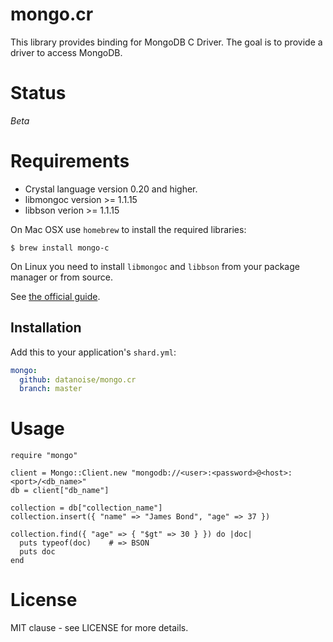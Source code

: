 # mongo.cr

This library provides binding for MongoDB C Driver. The goal is to provide a driver to access MongoDB.

# Status

*Beta*

# Requirements

- Crystal language version 0.20 and higher.
- libmongoc version >= 1.1.15
- libbson verion >= 1.1.15

On Mac OSX use `homebrew` to install the required libraries:

```
$ brew install mongo-c
```

On Linux you need to install `libmongoc` and `libbson` from your package manager or from source.

See [the official guide](http://mongoc.org/libmongoc/current/installing.html).

## Installation

Add this to your application's `shard.yml`:

```yaml
mongo:
  github: datanoise/mongo.cr
  branch: master
```

# Usage

```crystal
require "mongo"

client = Mongo::Client.new "mongodb://<user>:<password>@<host>:<port>/<db_name>"
db = client["db_name"]

collection = db["collection_name"]
collection.insert({ "name" => "James Bond", "age" => 37 })

collection.find({ "age" => { "$gt" => 30 } }) do |doc|
  puts typeof(doc)    # => BSON
  puts doc
end
```

# License

MIT clause - see LICENSE for more details.
